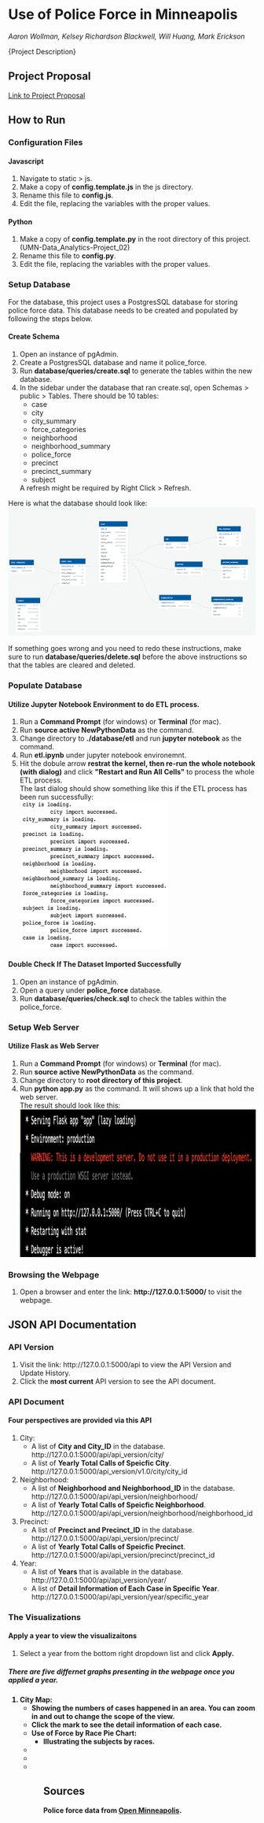 # Use of Police Force in Minneapolis
<em>Aaron Wollman, Kelsey Richardson Blackwell, Will Huang, Mark Erickson</em>

{Project Description}


## Project Proposal
[Link to Project Proposal](https://docs.google.com/document/d/1S8f17_1JH-xNafa9AJuODPuJU724BTAQOyuVbggtQM4/)

## How to Run
### Configuration Files
#### Javascript
<ol>
  <li>
    Navigate to static > js.
  </li>
  <li>
    Make a copy of <strong>config.template.js</strong> in the js directory.
	</li>
	<li>
    Rename this file to <strong>config.js</strong>.
	</li>
	<li>
	Edit the file, replacing the variables with the proper values.
	</li>
</ol>

#### Python
<ol>
  <li> 
    Make a copy of <strong>config.template.py</strong> in the root directory of this project. (UMN-Data_Analytics-Project_02)
  </li>
  <li>
    Rename this file to <strong>config.py</strong>.
  </li>
  <li>
	  Edit the file, replacing the variables with the proper values.
	</li>
</ol>

### Setup Database
For the database, this project uses a PostgresSQL database for storing police force data.
This database needs to be created and populated by following the steps below.

#### Create Schema
<ol>
  <li>
    Open an instance of pgAdmin.
  </li>
  <li>
		Create a PostgresSQL database and name it police_force.
	</li>
  <li>
    Run <strong>database/queries/create.sql</strong> to generate the tables within the new database.
  </li>
  <li>
		In the sidebar under the database that ran create.sql, open Schemas > public > Tables.
		There should be 10 tables:
        <ul>
          <li>case</li>
          <li>city</li>
          <li>city_summary</li>
          <li>force_categories</li>
          <li>neighborhood</li>
          <li>neighborhood_summary</li>
          <li>police_force</li>
          <li>precinct</li>
          <li>precinct_summary</li>
          <li>subject</li>
        </ul>
         A refresh might be required by Right Click > Refresh.
	</li>
</ol>

Here is what the database should look like:
<img src="database/uml/uml.PNG" alt="Schema">

If something goes wrong and you need to redo these instructions, make sure to run <strong>database/queries/delete.sql</strong> before the above instructions so that the tables are cleared and deleted.

### Populate Database
#### Utilize Jupyter Notebook Environment to do ETL process.
<ol>
  <li>
    Run a <strong>Command Prompt</strong> (for windows) or <strong>Terminal</strong> (for mac).
  </li>
  <li>
    Run <strong>source active NewPythonData</strong> as the command.
  </li>
  <li>
     Change directory to <strong>./database/etl</strong> and run <strong>jupyter notebook</strong> as the command.
  </li>
  <li>
    Run <strong>etl.ipynb</strong> under jupyter notebook environemnt.
  </li>
  <li>
    Hit the dobule arrow <strong>restrat the kernel, then re-run the whole notebook (with dialog)</strong> and click <strong> "Restart and Run All Cells"</strong> to process the whole ETL process.
  </li>
  The last dialog should show something like this if the ETL process has been run successfully:<br>
  <img width=300px height=300px src="database/uml/etl.png">
</ol>

#### Double Check If The Dataset Imported Successfully 
<ol>
  <li>
    Open an instance of pgAdmin.
  </li>
  <li>
    Open a query under <strong>police_force</strong> database.
  </li>
  <li>
    Run <strong>database/queries/check.sql</strong> to check the tables within the police_force.
  </li>
</ol>

### Setup Web Server
#### Utilize Flask as Web Server
<ol>
  <li>
    Run a <strong>Command Prompt</strong> (for windows) or <strong>Terminal</strong> (for mac).
  </li>
  <li>
    Run <strong>source active NewPythonData</strong> as the command.
  </li>
  <li>
    Change directory to <strong>root directory of this project</strong>.
  </li>
  <li>
    Run <strong>python app.py</strong> as the command. It will shows up a link that hold the web server.
    <br>The result should look like this:<br>
    <img width=500px height=300px src="database/uml/flask.png">
  </li>
</ol>

### Browsing the Webpage
<ol>  
  <li>
    Open a browser and enter the link: <strong>http://127.0.0.1:5000/</strong> to visit the webpage.
  </li>
</ol>


## JSON API Documentation
### API Version
<ol>
  <li>
    Visit the link: <storng>http://127.0.0.1:5000/api</strong> to view the API Version and Update History.
  </li>
  <li>
    Click the <strong>most current</strong> API version to see the API document.
  </li>
</ol>

### API Document
#### Four perspectives are provided via this API
<ol>
  <li>
    City:<br>
    <ul>
      <li>A list of <strong>City and City_ID</strong> in the database.<br> http://127.0.0.1:5000/api/api_version/city/</li>
      <li>A list of <strong> Yearly Total Calls of Speicfic City</strong>.<br>http://127.0.0.1:5000/api_version/v1.0/city/city_id </li>
    </ul>
  </li>

  <li>
    Neighborhood:<br>
    <ul>
      <li>A list of <strong>Neighborhood and Neighborhood_ID</strong> in the database.<br> http://127.0.0.1:5000/api/api_version/neighborhood/</li>
      <li>A list of <strong> Yearly Total Calls of Speicfic Neighborhood</strong>.<br>http://127.0.0.1:5000/api/api_version/neighborhood/neighborhood_id </li>
    </ul>
  </li>

  <li>
    Precinct:<br>
    <ul>
      <li>A list of <strong>Precinct and Precinct_ID</strong> in the database.<br> http://127.0.0.1:5000/api/api_version/precinct/</li>
      <li>A list of <strong> Yearly Total Calls of Speicfic Precinct</strong>.<br>http://127.0.0.1:5000/api/api_version/precinct/precinct_id </li>
    </ul>
  </li>

  <li>
    Year:<br>
    <ul>
      <li>A list of <strong>Years</strong> that is available in the database.<br> http://127.0.0.1:5000/api/api_version/year/</li>
      <li>A list of <strong> Detail Information of Each Case in Specific Year</strong>.<br>http://127.0.0.1:5000/api/api_version/year/specific_year </li>
    </ul>
  </li>
</ol>

### The Visualizations
#### Apply a year to view the visualizaitons
<ol>
  <li>
    Select a year from the bottom right dropdown list and click <strong>Apply</storng>.
  </li>
</ol>

##### There are five differnet graphs presenting in the webpage once you applied a year.
<ol>
  <li>
    City Map:<br>
    <ul>
      <li>
        Showing the numbers of cases happened in an area.   You can <strong>zoom in and out</strong> to change the scope of the view.
      </li>
      <li>
        <strong>Click the mark</strong> to see the detail information of each case.
      </li>
  </li>

  <li>
    Use of Force by Race Pie Chart:<br>
    <ul>
      <li>Illustrating the subjects by races.
      </li>
    </ul>
  </li>

  <li>
  </li>

  <li>
  </li>

  <li>
  </li>


<ol>

## Sources
Police force data from [Open Minneapolis](https://opendata.minneapolismn.gov/datasets/police-use-of-force).
